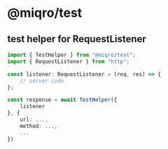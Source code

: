 # @miqro/test

## test helper for RequestListener

```typescript
import { TestHelper } from "@miqro/test";
import { RequestListener } from "http";

const listener: RequestListener = (req, res) => {
	// server code
};

const response = await TestHelper({
	listener
}, {
	url: ...,
	method: ...,
	...
})
```
